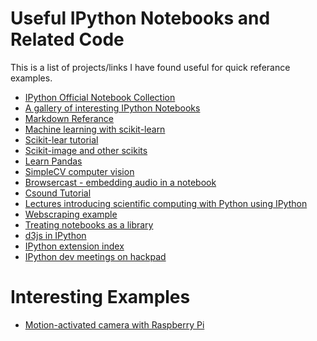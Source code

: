 Useful IPython Notebooks and Related Code
========================

This is a list of projects/links I have found useful for quick referance examples.

* [IPython Official Notebook Collection](https://github.com/ipython/ipython/tree/master/examples/notebooks#a-collection-of-notebooks-for-using-ipython-effectively)
* [A gallery of interesting IPython Notebooks](https://github.com/ipython/ipython/wiki/A-gallery-of-interesting-IPython-Notebooks)
* [Markdown Referance](http://daringfireball.net/projects/markdown/)
* [Machine learning with scikit-learn](http://scikit-learn.org/stable/)
* [Scikit-lear tutorial](https://github.com/amueller/tutorial_ml_gkbionics#tutorial_ml_gkbionics)
* [Scikit-image and other scikits](http://scikits.scipy.org/scikits)
* [Learn Pandas](https://bitbucket.org/hrojas/learn-pandas)
* [SimpleCV computer vision](http://www.reddit.com/r/IPython/comments/1e4ojm/simplecv_computer_vision_tutorial_using_ipython/)
* [Browsercast - embedding audio in a notebook](https://github.com/wolever/browsercast)
* [Csound Tutorial](http://nbviewer.ipython.org/5535792)
* [Lectures introducing scientific computing with Python using IPython](https://github.com/jrjohansson/scientific-python-lectures#lectures-on-scientific-computing-with-python)
* [Webscraping example](http://nbviewer.ipython.org/4743272)
* [Treating notebooks as a library](http://nbviewer.ipython.org/5491090/analysis.ipynb)
* [d3js in IPython](http://nbviewer.ipython.org/4484816/ipyD3sample.ipynb)
* [IPython extension index](https://github.com/ipython/ipython/wiki/Extensions-Index)
* [IPython dev meetings on hackpad](https://hackpad.com/IPython-dev-meetings-6wTSjJt7TZK)

Interesting Examples
========================
* [Motion-activated camera with Raspberry Pi ](http://nbviewer.ipython.org/5588279)
